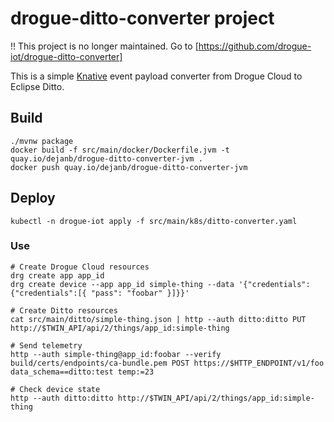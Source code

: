 # drogue-ditto-converter project

!! This project is no longer maintained. Go to [https://github.com/drogue-iot/drogue-ditto-converter]


This is a simple [Knative](https://knative.dev/) event payload converter from Drogue Cloud to Eclipse Ditto.

## Build

```shell script
./mvnw package
docker build -f src/main/docker/Dockerfile.jvm -t quay.io/dejanb/drogue-ditto-converter-jvm .
docker push quay.io/dejanb/drogue-ditto-converter-jvm
```
## Deploy

```shell script
kubectl -n drogue-iot apply -f src/main/k8s/ditto-converter.yaml
```

### Use

```shell script
# Create Drogue Cloud resources
drg create app app_id
drg create device --app app_id simple-thing --data '{"credentials": {"credentials":[{ "pass": "foobar" }]}}'

# Create Ditto resources
cat src/main/ditto/simple-thing.json | http --auth ditto:ditto PUT http://$TWIN_API/api/2/things/app_id:simple-thing

# Send telemetry
http --auth simple-thing@app_id:foobar --verify build/certs/endpoints/ca-bundle.pem POST https://$HTTP_ENDPOINT/v1/foo data_schema==ditto:test temp:=23

# Check device state
http --auth ditto:ditto http://$TWIN_API/api/2/things/app_id:simple-thing
```